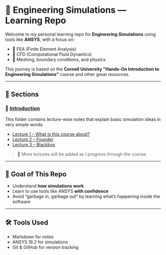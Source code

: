 # 🧠 Engineering Simulations — Learning Repo

Welcome to my personal learning repo for **Engineering Simulations** using tools like **ANSYS**, with a focus on:

- 🧪 FEA (Finite Element Analysis)
- 🌊 CFD (Computational Fluid Dynamics)
- 🧱 Meshing, boundary conditions, and physics

This journey is based on the **Cornell University "Hands-On Introduction to Engineering Simulations"** course and other great resources.

---

## 📂 Sections

### 📘 [Introduction](./Lectures/)
This folder contains lecture-wise notes that explain basic simulation ideas in very simple words.

- [Lecture 1 – What is this course about?](./Lectures/lecture1.md)
- [Lecture 2 – Founder](./Lectures/lecture2.md)
- [Lecture 3 – Blackbox](./Lectures/lecture3.md)

> 📌 More lectures will be added as I progress through the course.

---

## 🎯 Goal of This Repo

- Understand **how simulations work**
- Learn to use tools like ANSYS **with confidence**
- Avoid “garbage in, garbage out” by learning what’s happening inside the software

---

## 🛠 Tools Used

- Markdown for notes
- ANSYS 16.2 for simulations
- Git & GitHub for version tracking

